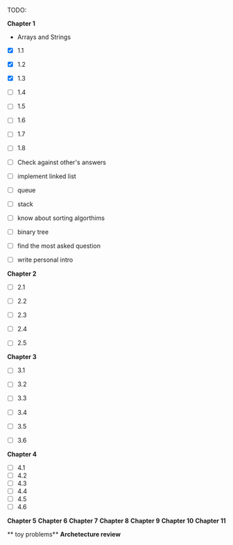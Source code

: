 TODO: 

**Chapter 1**
- Arrays and Strings 

- [x] 1.1
- [x] 1.2
- [X] 1.3
- [ ] 1.4
- [ ] 1.5
- [ ] 1.6
- [ ] 1.7
- [ ] 1.8

- [ ] Check against other's answers 
- [ ] implement linked list
- [ ] queue
- [ ] stack 
- [ ] know about sorting algorthims 
- [ ] binary tree 
- [ ] find the most asked question 
- [ ] write personal intro 


**Chapter 2**
- [ ] 2.1
- [ ] 2.2
- [ ] 2.3
- [ ] 2.4
- [ ] 2.5


**Chapter 3**
- [ ] 3.1
- [ ] 3.2
- [ ] 3.3
- [ ] 3.4
- [ ] 3.5
- [ ] 3.6


**Chapter 4**
- [ ] 4.1
- [ ] 4.2
- [ ] 4.3
- [ ] 4.4
- [ ] 4.5
- [ ] 4.6

**Chapter 5**
**Chapter 6**
**Chapter 7**
**Chapter 8**
**Chapter 9**
**Chapter 10**
**Chapter 11**

** toy problems** 
**Archetecture review** 




